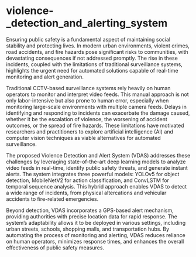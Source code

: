 # violence-_detection_and_alerting_system

Ensuring public safety is a fundamental aspect of maintaining social stability and protecting lives. In modern urban environments, violent crimes, road accidents, and fire hazards pose significant risks to communities, with devastating consequences if not addressed promptly. The rise in these incidents, coupled with the limitations of traditional surveillance systems, highlights the urgent need for automated solutions capable of real-time monitoring and alert generation.

Traditional CCTV-based surveillance systems rely heavily on human operators to monitor and interpret video feeds. This manual approach is not only labor-intensive but also prone to human error, especially when monitoring large-scale environments with multiple camera feeds. Delays in identifying and responding to incidents can exacerbate the damage caused, whether it be the escalation of violence, the worsening of accident outcomes, or the spread of fire hazards. These limitations have motivated researchers and practitioners to explore artificial intelligence (AI) and computer vision techniques as viable alternatives for automated surveillance.

The proposed Violence Detection and Alert System (VDAS) addresses these challenges by leveraging state-of-the-art deep learning models to analyze video feeds in real-time, identify public safety threats, and generate instant alerts. The system integrates three powerful models: YOLOv5 for object detection, MobileNetV2 for action classification, and ConvLSTM for temporal sequence analysis. This hybrid approach enables VDAS to detect a wide range of incidents, from physical altercations and vehicular accidents to fire-related emergencies.

Beyond detection, VDAS incorporates a GPS-based alert mechanism, providing authorities with precise location data for rapid response. The system’s adaptability allows it to be deployed in various settings, including urban streets, schools, shopping malls, and transportation hubs. By automating the process of monitoring and alerting, VDAS reduces reliance on human operators, minimizes response times, and enhances the overall effectiveness of public safety measures.
